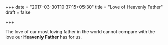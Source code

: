 +++
date = "2017-03-30T10:37:15+05:30"
title = "Love of Heavenly Father"
draft = false

+++

The love of our most loving father in the world cannot compare with the love our **Heavenly Father** has for us. 
